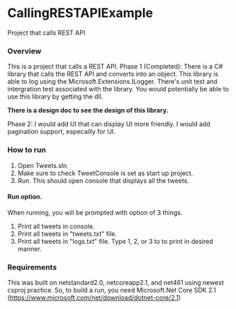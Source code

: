 # CallingRESTAPIExample
Project that calls REST API

### Overview
This is a project that calls a REST API.
Phase 1 (Completed): 
There is a C# library that calls the REST API and converts into an object. 
This library is able to log using the Microsoft.Extensions.ILogger.
There's unit test and intergration test associated with the library. 
You would potentially be able to use this library by getting the dll.

**There is a design doc to see the design of this library.**

Phase 2: I would add UI that can display UI more friendly.
I would add pagination support, especailly for UI.

### How to run
1. Open Tweets.sln
2. Make sure to check TweetConsole is set as start up project.
3. Run. This should open console that displays all the tweets.

#### Run option.
When running, you will be prompted with option of 3 things.
1. Print all tweets in console.
2. Print all tweets in "tweets.txt" file.
3. Print all tweets in "logs.txt" file.
Type 1, 2, or 3 to to print in desired manner.

### Requirements
This was built on netstandard2.0, netcoreapp2.1, and net461 using newest csproj practice.
So, to build a run, you need Microsoft.Net Core SDK 2.1 (https://www.microsoft.com/net/download/dotnet-core/2.1)

